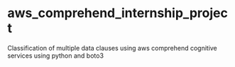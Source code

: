 # aws_comprehend_internship_project
Classification of multiple data clauses using aws comprehend cognitive services using python and boto3
